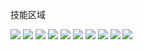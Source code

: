 技能区域

![](https://img.shields.io/badge/-HTML5-E34F26?style=flat-square&logo=html5&logoColor=white)
![](https://img.shields.io/badge/-CSS3-1572B6?style=flat-square&logo=css3)
![](https://img.shields.io/badge/-JavaScript-oringe?style=flat-square&logo=javascript)
![](https://img.shields.io/badge/-Android-oringe?style=flat-square&logo=android)
![](https://img.shields.io/badge/-Spring-oringe?style=flat-square&logo=spring)
![](https://img.shields.io/badge/-Vue.js-oringe?style=flat-square&logo=vue.js)
![](https://img.shields.io/badge/-Springboot-oringe?style=flat-square&logo=springboot)
![](https://img.shields.io/badge/-Node.js-oringe?style=flat-square&logo=node.js)
![](https://img.shields.io/badge/-Hexo-oringe?style=flat-square&logo=hexo)
![](https://img.shields.io/badge/-C-oringe?style=flat-square&logo=C)

